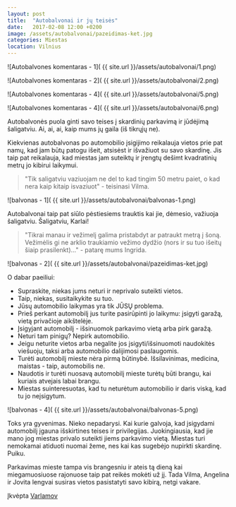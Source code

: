 ```yaml
---
layout: post
title:  "Autobalvonai ir jų teisės"
date:   2017-02-08 12:00 +0200
image: /assets/autobalvonai/pazeidimas-ket.jpg
categories: Miestas
location: Vilnius
---
```


![Autobalvones komentaras - 1]( {{ site.url }}/assets/autobalvonai/1.png)

![Autobalvones komentaras - 2]( {{ site.url }}/assets/autobalvonai/2.png)

![Autobalvones komentaras - 4]( {{ site.url }}/assets/autobalvonai/5.png)

![Autobalvones komentaras - 4]( {{ site.url }}/assets/autobalvonai/6.png)

Autobalvonės puola ginti savo teises į skardinių parkavimą ir jūdėjimą šaligatviu.
Ai, ai, ai, kaip mums jų gaila (iš tikrųjų ne).

Kiekvienas autobalvonas po automobilio įsigijimo reikalauja vietos prie pat namų, kad jam būtų patogu išeit, atsisėst ir
išvažiuot su savo skardinę. Jis taip pat reikalauja, kad miestas jam suteiktų ir įrengtų dešimt kvadratinių metrų jo
kibirui laikymui.

<blockquote>
    "Tik saligatviu vaziuojam ne del to kad tingim 50 metru paiet, o kad nera kaip kitaip isvaziuot" - teisinasi Vilma.
</blockquote>

![balvonas - 1]( {{ site.url }}/assets/autobalvonai/balvonas-1.png)

Autobalvonai taip pat siūlo pėstiesiems trauktis kai jie, dėmesio, važiuoja šaligatviu. Šaligatviu, Karlai!

<blockquote>
    "Tikrai manau ir vežimelį galima pristabdyt ar patraukt metrą į šoną. Vežimėlis gi ne arklio 
    traukiamio vežimo dydžio (nors ir su tuo išeitų šiaip prasilenkt)..." - patarę mums Ingrida.
</blockquote>

![balvonas - 2]( {{ site.url }}/assets/autobalvonai/pazeidimas-ket.jpg)

O dabar paeiliui:

* Supraskite, niekas jums neturi ir neprivalo suteikti vietos.
* Taip, niekas, susitaikykite su tuo.
* Jūsų automobilio laikymas yra tik JŪSŲ problema.
* Prieš perkant automobilį jus turite pasirūpinti jo laikymu: įsigyti garažą, vietą privačioje aikštelėje.
* Įsigyjant automobilį - išsinuomok parkavimo vietą arba pirk garažą.
* Neturi tam pinigų? Nepirk automobilio.
* Jeigu neturite vietos arba negalite jos įsigyti/išsinuomoti naudokitės viešuoju, taksi arba automobilio dalijimosi
paslaugomis.
* Turėti automobilį mieste nėra pirmą būtinybė. Išsilavinimas, medicina, maistas - taip, automobilis ne.
* Naudotis ir turėti nuosavą automobilį mieste turėtų būti brangu, kai kuriais atvejais labai brangu.
* Miestas suinteresuotas, kad tu neturėtum automobilio ir daris viską, kad tu jo neįsigytum.


![balvonas - 4]( {{ site.url }}/assets/autobalvonai/balvonas-5.png)

Toks yra gyvenimas. Nieko nepadarysi. Kai kurie galvoja, kad įsigydami automobilį įgauna išskirtines teises ir privilegijas.
Juokingiausia, kad jie mano jog miestas privalo suteikti jiems parkavimo vietą. Miestas turi nemokamai atiduoti nuomai
žeme, nes kai kas sugebėjo nupirkti skardinę. Puiku.

Parkavimas mieste tampa vis brangesniu ir ateis tą dieną kai miegamuosiuose rajonuose taip pat reikės mokėti už jį. Tada Vilma,
Angelina ir Jovita lengvai susiras vietos pasistatyti savo kibirą, netgi vakare.

<p class="smaller">Įkvėpta <a href="http://varlamov.ru/2226284.html"> Varlamov </a></p>






